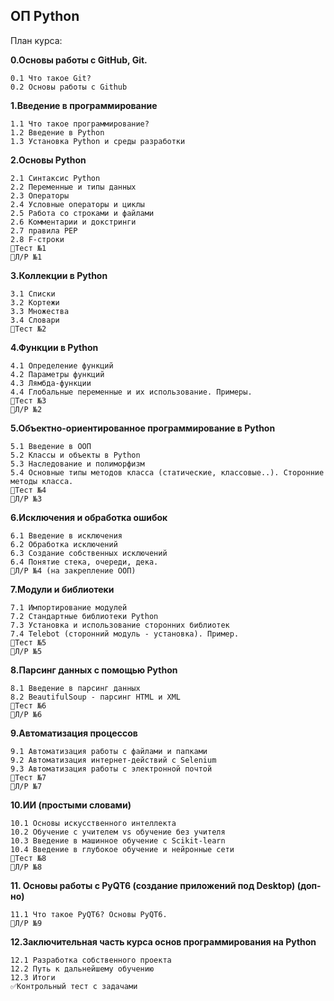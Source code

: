 ## ОП Python
План курса:

**0.Основы работы с GitHub, Git.**

    0.1 Что такое Git?
    0.2 Основы работы с Github
    
**1.Введение в программирование**
    
    1.1 Что такое программирование?
    1.2 Введение в Python
    1.3 Установка Python и среды разработки

**2.Основы Python**

    2.1 Синтаксис Python
    2.2 Переменные и типы данных
    2.3 Операторы
    2.4 Условные операторы и циклы
    2.5 Работа со строками и файлами
    2.6 Комментарии и докстринги
    2.7 правила PEP
    2.8 F-строки
    🔻Тест №1
    🔹Л/Р №1
    
**3.Коллекции в Python**

    3.1 Списки
    3.2 Кортежи
    3.3 Множества
    3.4 Словари
    🔻Тест №2
    
**4.Функции в Python**

    4.1 Определение функций
    4.2 Параметры функций
    4.3 Лямбда-функции
    4.4 Глобальные переменные и их использование. Примеры.
    🔻Тест №3
    🔹Л/Р №2
    
**5.Объектно-ориентированное программирование в Python**

    5.1 Введение в ООП
    5.2 Классы и объекты в Python
    5.3 Наследование и полиморфизм
    5.4 Основные типы методов класса (статические, классовые..). Сторонние методы класса.
    🔻Тест №4
    🔹Л/Р №3
    
**6.Исключения и обработка ошибок**

    6.1 Введение в исключения
    6.2 Обработка исключений
    6.3 Создание собственных исключений
    6.4 Понятие стека, очереди, дека.
    🔹Л/Р №4 (на закрепление ООП)

**7.Модули и библиотеки**

    7.1 Импортирование модулей
    7.2 Стандартные библиотеки Python
    7.3 Установка и использование сторонних библиотек
    7.4 Telebot (сторонний модуль - установка). Пример.
    🔻Тест №5
    🔹Л/Р №5
**8.Парсинг данных с помощью Python**

    8.1 Введение в парсинг данных
    8.2 BeautifulSoup - парсинг HTML и XML
    🔻Тест №6
    🔹Л/Р №6
    
**9.Автоматизация процессов**

    9.1 Автоматизация работы с файлами и папками
    9.2 Автоматизация интернет-действий с Selenium
    9.3 Автоматизация работы с электронной почтой
    🔻Тест №7
    🔹Л/Р №7
    
**10.ИИ (простыми словами)**
    
    10.1 Основы искусственного интеллекта
    10.2 Обучение с учителем vs обучение без учителя
    10.3 Введение в машинное обучение с Scikit-learn
    10.4 Введение в глубокое обучение и нейронные сети
    🔻Тест №8
    🔹Л/Р №8 

**11. Основы работы с PyQT6 (создание приложений под Desktop) (доп-но)**

    11.1 Что такое PyQT6? Основы PyQT6.
    🔹Л/Р №9 

**12.Заключительная часть курса основ программирования на Python**

    12.1 Разработка собственного проекта
    12.2 Путь к дальнейшему обучению
    12.3 Итоги
    ✅Контрольный тест с задачами
